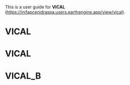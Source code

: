 This is a user guide for **VICAL** (https://inifapcenidraspa.users.earthengine.app/view/vical).
# VICAL
# VICAL
# VICAL_B
